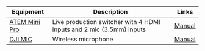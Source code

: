 | Equipment | Description | Links |
| --------- | ----------- | ----- |
| [ATEM Mini Pro](https://www.blackmagicdesign.com/products/atemmini) | Live production switcher with 4 HDMI inputs and 2 mic (3.5mm) inputs | [Manual](https://www.blackmagicdesign.com/products/atemmini/gettingstarted) |
| [DJI MIC](https://www.dji.com/mic) | Wireless microphone | [Manual](https://dl.djicdn.com/downloads/DJI_Mic/DJI_Mic_User_Manual_v1.0_en.pdf) |